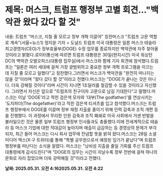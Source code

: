 # **제목: 머스크, 트럼프 행정부 고별 회견…"백악관 왔다 갔다 할 것"**

  내용: 트럼프 "머스크, 지칠 줄 모르고 정부 개혁 이끌어" 칭찬머스크 "트럼프 고문 역할로 계속"(서울=뉴스1) 정지윤 기자 = 도널드 트럼프 미국 대통령은 일론 머스크 테슬라 최고경영자(CEO)가 정부효율부(DOGE) 수장 업무를 종료하지만 백악관에 자주 찾아올 것이라고 밝혔다.로이터통신에 따르면 트럼프 대통령은 30일(현지시간) 미국 워싱턴DC의 백악관 오벌오피스(대통령 집무실)에서 머스크와 함께 기자 회견에 참석했다.트럼프는 "일론은 여러 세대에 걸쳐 가장 광범위하고 중요한 정부 개혁 프로그램을 이끄는 데 지칠 줄 모르고 일했다"고 칭찬했다.그러면서 머스크가 백악관을 "완전히 떠나지는 않을 것"이라며 "왔다 갔다 할 것"이라고 전했다.머스크는 "DOGE가 끝나는 것은 아니다. 더욱 강해질 것이다"라며 시간이 지나면 1조달러를 절감할 수 있을 것이라고 자신했다. 그러면서 자신은 앞으로 "트럼프의 친구이자 고문으로 남길 기대한다"고 말했다.머스크는 이날 'DOGE'라고 적힌 검은색 모자와 '대부(The godfather)'를 연상시키는 '도지파더(The dogefather)'라고 적힌 검은색 티셔츠를 입고 참석했다.머스크는 트럼프 행정부에서 DOGE를 이끌며 정부 재정 지출을 줄이기 위해 인력 감축과 조직 개편 등을 진행했다. 이 과정에서 무리한 인원 감축과 조직 폐쇄로 미국 사회에서 거센 반발을 불러일으킨 것은 물론 일부 트럼프 행정부 인사들과도 충돌했다.이에 전세계적으로 테슬라 등 머스크 기업에 대한 적대감이 높아지며 매출이 급감하는 등 경영상의 문제가 부각되자, 최근 들어 머스크는 다시 회사 업무에 전념할 뜻을 밝혀 왔다.머스크는 28일 소셜미디어 엑스(X·구 트위터)를 통해 "특별 공무원으로서 예정된 임기가 끝났다"며 트럼프 행정부를 떠난다는 소식을 알렸다. 머스크는 "낭비성 지출을 줄일 기회를 주신 트럼프 대통령에게 감사드린다"며 "DOGE의 임무는 시간이 지날수록 정부 전반에 걸쳐 하나의 문화로 자리 잡았으며 더욱 강력해질 것"이라고 전했다.

  **날짜: 2025.05.31. 오전 4:162025.05.31. 오전 4:22**